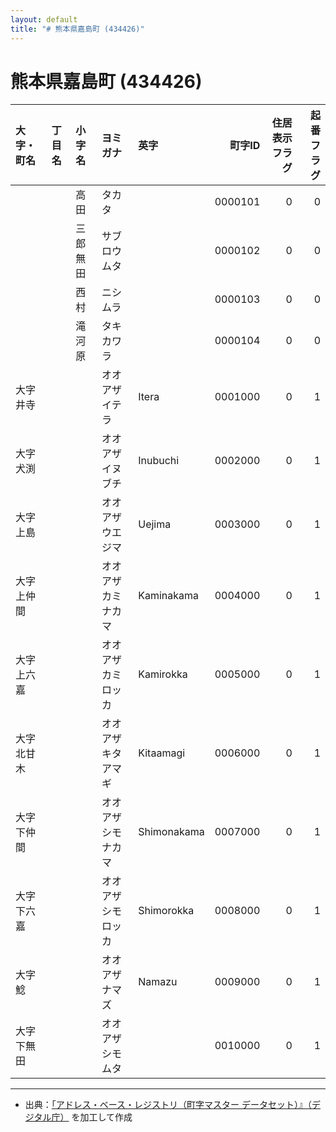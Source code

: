 ```yaml
---
layout: default
title: "# 熊本県嘉島町 (434426)"
---
```


# 熊本県嘉島町 (434426)

| 大字・町名 | 丁目名 | 小字名 | ヨミガナ | 英字 | 町字ID | 住居表示フラグ | 起番フラグ |
|:--------|:------|:------|:-----------------|:---------------------|--------:|----------:|--------:|
|  |  | 高田 | タカタ |  | 0000101 | 0 | 0 |
|  |  | 三郎無田 | サブロウムタ |  | 0000102 | 0 | 0 |
|  |  | 西村 | ニシムラ |  | 0000103 | 0 | 0 |
|  |  | 滝河原 | タキカワラ |  | 0000104 | 0 | 0 |
| 大字井寺 |  |  | オオアザイテラ | Itera | 0001000 | 0 | 1 |
| 大字犬渕 |  |  | オオアザイヌブチ | Inubuchi | 0002000 | 0 | 1 |
| 大字上島 |  |  | オオアザウエジマ | Uejima | 0003000 | 0 | 1 |
| 大字上仲間 |  |  | オオアザカミナカマ | Kaminakama | 0004000 | 0 | 1 |
| 大字上六嘉 |  |  | オオアザカミロッカ | Kamirokka | 0005000 | 0 | 1 |
| 大字北甘木 |  |  | オオアザキタアマギ | Kitaamagi | 0006000 | 0 | 1 |
| 大字下仲間 |  |  | オオアザシモナカマ | Shimonakama | 0007000 | 0 | 1 |
| 大字下六嘉 |  |  | オオアザシモロッカ | Shimorokka | 0008000 | 0 | 1 |
| 大字鯰 |  |  | オオアザナマズ | Namazu | 0009000 | 0 | 1 |
| 大字下無田 |  |  | オオアザシモムタ |  | 0010000 | 0 | 1 |

---

- 出典：[「アドレス・ベース・レジストリ（町字マスター データセット）』（デジタル庁）](https://www.digital.go.jp/policies/base_registry_address/) を加工して作成